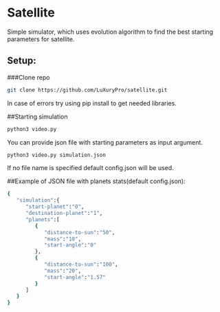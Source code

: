 # Satellite
Simple simulator, which uses evolution algorithm to find the best starting parameters for satellite.

## Setup:
###Clone repo
```bash
git clone https://github.com/LuXuryPro/satellite.git
```
In case of errors try using pip install to get needed libraries.

##Starting simulation
```bash
python3 video.py
```
You can provide json file with starting parameters as input argument.
```bash
python3 video.py simulation.json
```
If no file name is specified default config.json will be used.

##Example of JSON file with planets stats(default config.json):
```bash
{
   "simulation":{
      "start-planet":"0",
      "destination-planet":"1",
      "planets":[
         {
            "distance-to-sun":"50",
            "mass":"10",
            "start-angle":"0"
         },
         {
            "distance-to-sun":"100",
            "mass":"20",
            "start-angle":"1.57"
         }
      ]
   }
}
```